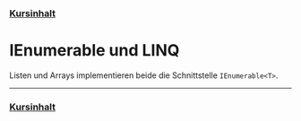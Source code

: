 ### [Kursinhalt](../README.md)

IEnumerable und LINQ
=====================

Listen und Arrays implementieren beide die Schnittstelle `IEnumerable<T>`.



---
### [Kursinhalt](../README.md)